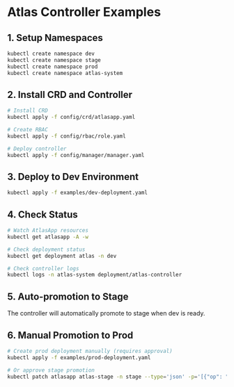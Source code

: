 # Atlas Controller Examples

## 1. Setup Namespaces
```bash
kubectl create namespace dev
kubectl create namespace stage
kubectl create namespace prod
kubectl create namespace atlas-system
```

## 2. Install CRD and Controller
```bash
# Install CRD
kubectl apply -f config/crd/atlasapp.yaml

# Create RBAC
kubectl apply -f config/rbac/role.yaml

# Deploy controller
kubectl apply -f config/manager/manager.yaml
```

## 3. Deploy to Dev Environment
```bash
kubectl apply -f examples/dev-deployment.yaml
```

## 4. Check Status
```bash
# Watch AtlasApp resources
kubectl get atlasapp -A -w

# Check deployment status
kubectl get deployment atlas -n dev

# Check controller logs
kubectl logs -n atlas-system deployment/atlas-controller
```

## 5. Auto-promotion to Stage
The controller will automatically promote to stage when dev is ready.

## 6. Manual Promotion to Prod
```bash
# Create prod deployment manually (requires approval)
kubectl apply -f examples/prod-deployment.yaml

# Or approve stage promotion
kubectl patch atlasapp atlas-stage -n stage --type='json' -p='[{"op": "replace", "path": "/spec/requireApproval", "value": false}]'
```
